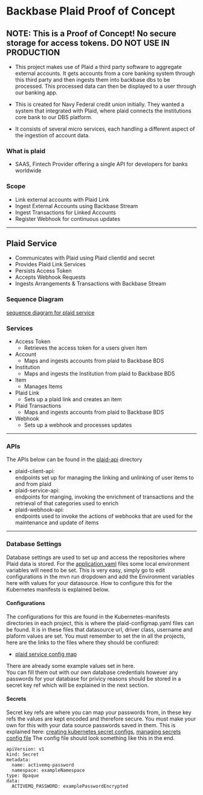 # Backbase Plaid Proof of Concept
## NOTE: This is a Proof of Concept! No secure storage for access tokens. DO NOT USE IN PRODUCTION 

- This project makes use of Plaid a third party software to aggregate external accounts. It gets accounts from a core 
banking system through this third party and then ingests them into backbase dbs to be processed. This processed data can
then be displayed to a user through our banking app. 

- This is created for Navy Federal credit union initially. They wanted a system that integrated with Plaid, where plaid 
connects the institutions core bank to our DBS platform.
  
- It consists of several micro services, each handling a different aspect of the ingestion of account data.

### What is plaid
- SAAS, Fintech Provider offering a single API for developers for banks worldwide

### Scope
- Link external accounts with Plaid Link
- Ingest External Accounts using Backbase Stream
- Ingest Transactions for Linked Accounts
- Register Webhook for continuous updates
---
## Plaid Service

- Communicates with Plaid using Plaid clientId and secret
- Provides Plaid Link Services
- Persists Access Token
- Accepts Webhook Requests
- Ingests Arrangements & Transactions with Backbase Stream
### Sequence Diagram
[sequence diagram for plaid service](plaid-service/docs/plaid_sequence_diagram.puml)
### Services
- Access Token
  - Retrieves the access token for a users given Item
- Account
  - Maps and ingests accounts from plaid to Backbase BDS
- Institution
  - Maps and ingests the Institution from plaid to Backbase BDS
- Item
  - Manages Items 
- Plaid Link
  - Sets up a plaid link and creates an item
- Plaid Transactions
  - Maps and ingests accounts from plaid to Backbase BDS
- Webhook
  - Sets up a webhook and processes updates

---
### APIs
The APIs below can be found in the [plaid-api](plaid-api) directory
- plaid-client-api:\
endpoints set up for managing the linking and unlinking of user items to and from plaid
- plaid-service-api:\
endpoints for manging, invoking the enrichment of transactions and the retrieval of that categories used to enrich 
- plaid-webhook-api:\
endpoints used to invoke the actions of webhooks that are used for the maintenance and update of items
---
### Database Settings  
Database settings are used to set up and access the repositories where Plaid data is stored.
For the [application.yaml](plaid-service/src/main/resources/application.yml) files some local environment variables will
 need to be set. This is very easy, simply go to edit configurations in the mvn run dropdown and add the Environment 
 variables here with values for your datasource.
How to configure this for the Kubernetes manifests is explained below.
#### Configurations
The configurations for this are found in the Kubernetes-manifests directories in each project, this is where the 
plaid-configmap.yaml files can be found.
It is in these files that datasource url, driver class, username and plaform values are set. You must remember to set 
the in all the projects, here are the links to the files where they should be confiured:
- [plaid service config map](plaid-service/kubernetes-manifests/plaid-configmap.yaml)

There are already some example values set in here.\
You can fill them out with our own database credentials however any passwords for your database for privicy reasons 
should be stored in a secret key ref which will be explained in the next section. 
#### Secrets
Secret key refs are where you can map your passwords from, in these key refs the values are kept encoded and therefore 
secure.
You must make your own for this with your data source passwords saved in them. This is explained here:
 [creating kubernetes secret configs](https://kubernetes.io/docs/concepts/configuration/secret/#opaque-secrets), [managing secrets config file](https://kubernetes.io/docs/tasks/configmap-secret/managing-secret-using-config-file/)
The config file should look something like this in the end.
````
apiVersion: v1
kind: Secret
metadata:
  name: activemq-password
  namespace: exampleNamespace
type: Opaque
data:
  ACTIVEMQ_PASSWORD: examplePasswordEncrypted




